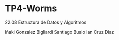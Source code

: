 # TP4-Worms
22.08 Estructura de Datos y Algoritmos

Iñaki Gonzalez Bigliardi
Santiago Bualo
Ian Cruz Diaz
